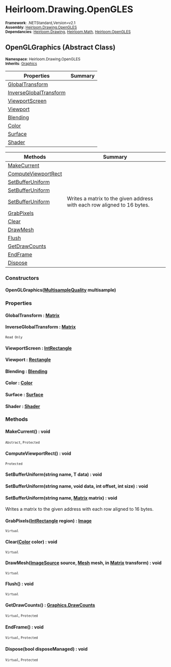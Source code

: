 # Heirloom.Drawing.OpenGLES

<small>**Framework**: .NETStandard,Version=v2.1</small>  
<small>**Assembly**: [Heirloom.Drawing.OpenGLES](../Heirloom.Drawing.OpenGLES/Heirloom.Drawing.OpenGLES.md)</small>  
<small>**Dependancies**: [Heirloom.Drawing](../Heirloom.Drawing/Heirloom.Drawing.md), [Heirloom.Math](../Heirloom.Math/Heirloom.Math.md), [Heirloom.OpenGLES](../Heirloom.OpenGLES/Heirloom.OpenGLES.md)</small>  

## OpenGLGraphics (Abstract Class)
<small>**Namespace**: Heirloom.Drawing.OpenGLES</sub></small>  
<small>**Inherits**: [Graphics](../Heirloom.Drawing/Heirloom.Drawing.Graphics.md)</small>  

| Properties | Summary |
|------------|---------|
| [GlobalTransform](#GLO9D3F3F33) |  |
| [InverseGlobalTransform](#INV9F065FB7) |  |
| [ViewportScreen](#VIE9EEFEE58) |  |
| [Viewport](#VIE365B3434) |  |
| [Blending](#BLEF02A3CD5) |  |
| [Color](#COLD1229651) |  |
| [Surface](#SUR40785EE9) |  |
| [Shader](#SHA5D122CB9) |  |

| Methods | Summary |
|---------|---------|
| [MakeCurrent](#MAK22754DC6) |  |
| [ComputeViewportRect](#COMCF9BB544) |  |
| [SetBufferUniform<T>](#SET365DDD71) |  |
| [SetBufferUniform](#SET4B0F835B) |  |
| [SetBufferUniform](#SETD1D1FF1A) | Writes a matrix to the given address with each row aligned to 16 bytes. |
| [GrabPixels](#GRA28C2314) |  |
| [Clear](#CLEC8B242F1) |  |
| [DrawMesh](#DRA846D072B) |  |
| [Flush](#FLU2F0EB18F) |  |
| [GetDrawCounts](#GETF0B9C7EF) |  |
| [EndFrame](#ENDE20271D1) |  |
| [Dispose](#DISFDE72264) |  |

### Constructors

#### OpenGLGraphics([MultisampleQuality](../Heirloom.Drawing/Heirloom.Drawing.MultisampleQuality.md) multisample)

### Properties

#### <a name="GLO9D3F3F33"></a>GlobalTransform : [Matrix](../Heirloom.Math/Heirloom.Math.Matrix.md)


#### <a name="INV9F065FB7"></a>InverseGlobalTransform : [Matrix](../Heirloom.Math/Heirloom.Math.Matrix.md)

<small>`Read Only`</small>

#### <a name="VIE9EEFEE58"></a>ViewportScreen : [IntRectangle](../Heirloom.Math/Heirloom.Math.IntRectangle.md)


#### <a name="VIE365B3434"></a>Viewport : [Rectangle](../Heirloom.Math/Heirloom.Math.Rectangle.md)


#### <a name="BLEF02A3CD5"></a>Blending : [Blending](../Heirloom.Drawing/Heirloom.Drawing.Blending.md)


#### <a name="COLD1229651"></a>Color : [Color](../Heirloom.Drawing/Heirloom.Drawing.Color.md)


#### <a name="SUR40785EE9"></a>Surface : [Surface](../Heirloom.Drawing/Heirloom.Drawing.Surface.md)


#### <a name="SHA5D122CB9"></a>Shader : [Shader](../Heirloom.Drawing/Heirloom.Drawing.Shader.md)


### Methods

#### <a name="MAK22754DC6"></a>MakeCurrent() : void

<small>`Abstract`, `Protected`</small>

#### <a name="COMCF9BB544"></a>ComputeViewportRect() : void

<small>`Protected`</small>

#### <a name="SET365DDD71"></a>SetBufferUniform<T>(string name, T data) : void



#### <a name="SET4B0F835B"></a>SetBufferUniform(string name, void data, int offset, int size) : void



#### <a name="SETD1D1FF1A"></a>SetBufferUniform(string name, [Matrix](../Heirloom.Math/Heirloom.Math.Matrix.md) matrix) : void


Writes a matrix to the given address with each row aligned to 16 bytes.


#### <a name="GRA28C2314"></a>GrabPixels([IntRectangle](../Heirloom.Math/Heirloom.Math.IntRectangle.md) region) : [Image](../Heirloom.Drawing/Heirloom.Drawing.Image.md)

<small>`Virtual`</small>


#### <a name="CLEC8B242F1"></a>Clear([Color](../Heirloom.Drawing/Heirloom.Drawing.Color.md) color) : void

<small>`Virtual`</small>


#### <a name="DRA846D072B"></a>DrawMesh([ImageSource](../Heirloom.Drawing/Heirloom.Drawing.ImageSource.md) source, [Mesh](../Heirloom.Drawing/Heirloom.Drawing.Mesh.md) mesh, in [Matrix](../Heirloom.Math/Heirloom.Math.Matrix.md) transform) : void

<small>`Virtual`</small>


#### <a name="FLU2F0EB18F"></a>Flush() : void

<small>`Virtual`</small>

#### <a name="GETF0B9C7EF"></a>GetDrawCounts() : [Graphics.DrawCounts](../Heirloom.Drawing/Heirloom.Drawing.Graphics.DrawCounts.md)

<small>`Virtual`, `Protected`</small>

#### <a name="ENDE20271D1"></a>EndFrame() : void

<small>`Virtual`, `Protected`</small>

#### <a name="DISFDE72264"></a>Dispose(bool disposeManaged) : void

<small>`Virtual`, `Protected`</small>


